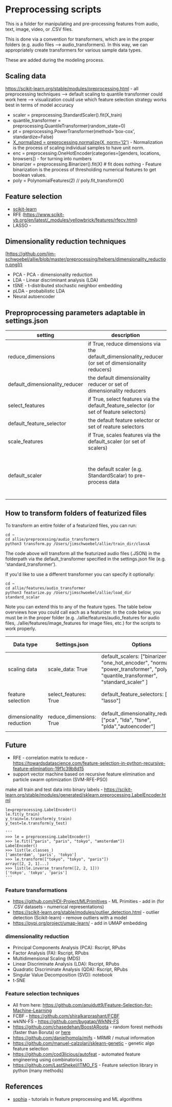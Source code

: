 # Preprocessing scripts

This is a folder for manipulating and pre-processing features from audio, text, image, video, or .CSV files. 

This is done via a convention for transformers, which are in the proper folders (e.g. audio files --> audio_transformers). In this way, we can appropriately create transformers for various sample data types. 

These are added during the modeling process.

## Scaling data
https://scikit-learn.org/stable/modules/preprocessing.html - all preprocessing techniques 
--> default scaling to quantile transformer could work here 
--> visualization could use which feature selection strategy works best in terms of model accuracy

* scaler = preprocessing.StandardScaler().fit(X_train)
* quantile_transformer = preprocessing.QuantileTransformer(random_state=0)
* pt = preprocessing.PowerTransformer(method='box-cox', standardize=False)
* [X_normalized = preprocessing.normalize(X, norm='l2')]() - Normalization is the process of scaling individual samples to have unit norm.
* enc = preprocessing.OneHotEncoder(categories=[genders, locations, browsers]) - for turning into numbers
* binarizer = preprocessing.Binarizer().fit(X)  # fit does nothing - Feature binarization is the process of thresholding numerical features to get boolean values.
* poly = PolynomialFeatures(2) // poly.fit_transform(X)

## Feature selection 

* [scikit-learn](https://scikit-learn.org/stable/modules/preprocessing.html)
* RFE (https://www.scikit-yb.org/en/latest/_modules/yellowbrick/features/rfecv.html) 
* LASSO - 

## Dimensionality reduction techniques

[https://github.com/jim-schwoebel/allie/blob/master/preprocessing/helpers/dimensionality_reduction.png]()

* PCA - PCA - dimensionality reduction
* LDA - Linear discriminant analysis (LDA)
* tSNE - t-distributed stochastic neighbor embedding 
* pLDA - probabilistic LDA 
* Neural autoencoder 

## Preproprocessing parameters adaptable in settings.json
| setting | description | default setting | all options | 
|------|------|------|------| 
| reduce_dimensions | if True, reduce dimensions via the default_dimensionality_reducer (or set of dimensionality reducers) | False | True, False |
| default_dimensionality_reducer | the default dimensionality reducer or set of dimensionality reducers | ["pca"] | ["pca", "lda", "tsne", "plda","autoencoder"] | 
| select_features | if True, select features via the default_feature_selector (or set of feature selectors) | False | True, False | 
| default_feature_selector | the default feature selector or set of reature selectors | ["lasso"] | ["lasso", "rfe"] | 
| scale_features | if True, scales features via the default_scaler (or set of scalers) | False | True, False | 
| default_scaler | the default scaler (e.g. StandardScalar) to pre-process data | ["standard_scaler"] | ["binarizer", "one_hot_encoder", "normalize", "power_transformer", "poly", "quantile_transformer", "standard_scaler"]|


## How to transform folders of featurized files

To transform an entire folder of a featurized files, you can run:

```
cd ~ 
cd allie/preprocessing/audio_transformers
python3 transform.py /Users/jimschwoebel/allie/train_dir/classA
```

The code above will transform all the featurized audio files (.JSON) in the folderpath via the default_transformer specified in the settings.json file (e.g. 'standard_transformer'). 

If you'd like to use a different transformer you can specify it optionally:

```
cd ~ 
cd allie/features/audio_transformer
python3 featurize.py /Users/jimschwoebel/allie/load_dir standard_scalar
```

Note you can extend this to any of the feature types. The table below overviews how you could call each as a featurizer. In the code below, you must be in the proper folder (e.g. ./allie/features/audio_features for audio files, ./allie/features/image_features for image files, etc.) for the scripts to work properly.

| Data type | Settings.json | Options | Call to featurizer a folder | Current directory must be | 
| --------- |  --------- |  --------- | --------- | --------- | 
| scaling data | scale_data: True | default_scalers: ["binarizer", "one_hot_encoder", "normalize", "power_transformer", "poly", "quantile_transformer", "standard_scaler" ] |  ```python3 feature_scale.py [folderpath] [options]``` | ./allie/preprocessing | 
| feature selection | select_features: True | default_feature_selectors: ["rfe", "lasso"] | ```python3 feature_select.py [folderpath] [options]``` | ./allie/preprocessing | 
| dimensionality reduction | reduce_dimensions: True | default_dimensionality_reduction: ["pca", "lda", "tsne", "plda","autoencoder"] | ```python3 feature_reduce.py [folderpath] [options]``` | ./allie/preprocessing  | 

## Future

* RFE - correlation matrix to reduce - https://towardsdatascience.com/feature-selection-in-python-recursive-feature-elimination-19f1c39b8d15
* support vector machine based on recursive feature elimination and particle swarm optimization (SVM-RFE-PSO)

make all train and test data into binary labels - https://scikit-learn.org/stable/modules/generated/sklearn.preprocessing.LabelEncoder.html

```python3
le=preprocessing.LabelEncoder()
le.fit(y_train)
y_train=le.transform(y_train)
y_test=le.transform(y_test)

'''
>>> le = preprocessing.LabelEncoder()
>>> le.fit(["paris", "paris", "tokyo", "amsterdam"])
LabelEncoder()
>>> list(le.classes_)
['amsterdam', 'paris', 'tokyo']
>>> le.transform(["tokyo", "tokyo", "paris"])
array([2, 2, 1]...)
>>> list(le.inverse_transform([2, 2, 1]))
['tokyo', 'tokyo', 'paris']
'''
```

### Feature transformations 

* https://github.com/HDI-Project/MLPrimitives - ML Primities - add in (for .CSV datasets - numerical representations)
* https://scikit-learn.org/stable/modules/outlier_detection.html - outlier detection (Scikit-learn) - remove outliers with a model
* https://pypi.org/project/umap-learn/ - add in UMAP embedding

### dimensionality reduction
- Principal Components Analysis (PCA): Rscript, RPubs
- Factor Analysis (FA): Rscript, RPubs
- Multidimensional Scaling (MDS)
- Linear Discriminate Analysis (LDA): Rscript, RPubs
- Quadratic Discriminate Analysis (QDA): Rscript, RPubs
- Singular Value Decomposition (SVD): notebook
- t-SNE

### Feature selection techniques

- All from here: https://github.com/anujdutt9/Feature-Selection-for-Machine-Learning
- FCBF - https://github.com/shiralkarprashant/FCBF
- wkNN-FS - https://github.com/bugatap/WkNN-FS
- https://github.com/chasedehan/BoostARoota - random forest methods (faster than Boruta) or [here](https://github.com/dawidkopczyk/feature_selection/blob/master/algorithms.py)
- https://github.com/danielhomola/mifs - MRMR / mutual information
- https://github.com/manuel-calzolari/sklearn-genetic - genetic algo feature selection
- https://github.com/cod3licious/autofeat - automated feature engineering using combinatorics
- https://github.com/LastShekel/ITMO_FS - Feature selection library in python (many methods)

## References
* [sophia](https://github.com/jiankaiwang/sophia) - tutorials in feature preprocessing and ML algorithms
